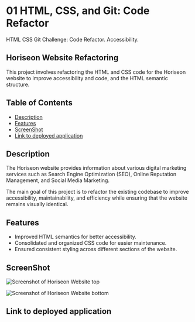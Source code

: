# 01 HTML, CSS, and Git: Code Refactor
HTML CSS Git Challenge: Code Refactor. Accessibility.

## Horiseon Website Refactoring

This project involves refactoring the HTML and CSS code for the Horiseon website to improve accessibility and code, and the HTML semantic structure.

## Table of Contents

- [Description](#description)
- [Features](#features)
- [ScreenShot](#ScreenShot)
- [Link to deployed application](#Link)

## Description

The Horiseon website provides information about various digital marketing services such as Search Engine Optimization (SEO), Online Reputation Management, and Social Media Marketing.

The main goal of this project is to refactor the existing codebase to improve accessibility, maintainability, and efficiency while ensuring that the website remains visually identical.

## Features

- Improved HTML semantics for better accessibility.
- Consolidated and organized CSS code for easier maintenance.
- Ensured consistent styling across different sections of the website.

## ScreenShot

 ![Screenshot of Horiseon Website top](/Screenshot/Screenshot-challenge-module-1-top.png)

  ![Screenshot of Horiseon Website bottom](/Screenshot/Screenshot-challenge-module-1-bottom.png)

  ## Link to deployed application

